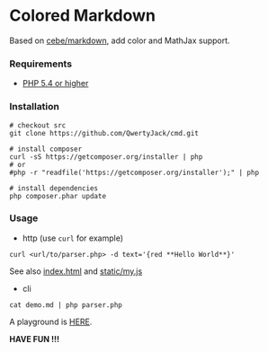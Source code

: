 # Colored Markdown
Based on [cebe/markdown](https://github.com/cebe/markdown),
add color and MathJax support.

### Requirements
* [PHP 5.4 or higher](https://github.com/cebe/markdown#installation-)

### Installation
```
# checkout src
git clone https://github.com/QwertyJack/cmd.git

# install composer
curl -sS https://getcomposer.org/installer | php
# or
#php -r "readfile('https://getcomposer.org/installer');" | php

# install dependencies
php composer.phar update
```

### Usage
* http (use `curl` for example)
```
curl <url/to/parser.php> -d text='{red **Hello World**}'
```
See also [index.html](index.html) and [static/my.js](static/my.js)

* cli
```
cat demo.md | php parser.php
```

A playground is [HERE](https://cyp.davidandjack.cn/test/r/).

**HAVE FUN !!!**
